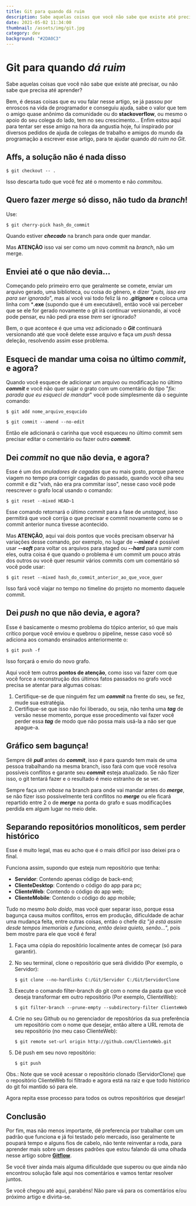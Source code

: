 ```yaml
---
title: Git para quando dá ruim
description: Sabe aquelas coisas que você não sabe que existe até precisar, ou não sabe que precisa até aprender?
date: 2021-05-02 11:34:00
thumbnail: /assets/img/git.jpg
category: dev
background: "#2DA0C3"
---
```

<!--StartFragment-->

# Git para quando *dá ruim*

Sabe aquelas coisas que você não sabe que existe até precisar, ou não sabe que precisa até aprender?

Bem, é dessas coisas que eu vou falar nesse artigo, se já passou por enroscos na vida de programador e conseguiu ajuda, sabe o valor que tem o amigo quase anônimo da comunidade ou do **stackoverflow**, ou mesmo o apoio do seu colega do lado, tem no seu crescimento… Enfim estou aqui para tentar ser esse amigo na hora da angustia hoje, fui inspirado por diversos pedidos de ajuda de colegas de trabalho e amigos do mundo da programação a escrever esse artigo, para te ajudar quando *dá ruim no Git*.

## Affs, a solução não é nada disso

```shell
$ git checkout -- .
```

Isso descarta tudo que você fez até o momento e não *commitou*.

## Quero fazer *merge* só disso, não tudo da *branch*!

Use:

```shell
$ git cherry-pick hash_do_commit
```

Quando estiver ***checado*** na branch para onde quer mandar.

Mas **ATENÇÃO** isso vai ser como um novo commit na *branch*, não um merge.

## Enviei até o que não devia…

Começando pelo primeiro erro que geralmente se comete, enviar um arquivo gerado, uma biblioteca, ou coisa do gênero, e dizer "*puts, isso era para ser ignorado*", mas aí você vai todo feliz lá no ***.gitignore*** e coloca uma linha com ***.exe** (supondo que é um executável), então você vai perceber que se ele for gerado novamente o git irá continuar versionando, aí você pode pensar, eu não pedi pra esse *trem* ser ignorado?

Bem, o que acontece é que uma vez adicionado o ***Git*** continuará versionando até que você delete esse arquivo e faça um *push* dessa deleção, resolvendo assim esse problema.

## Esqueci de mandar uma coisa no último *commit*, e agora?

Quando você esquece de adicionar um arquivo ou modificação no último ***commit*** e você não quer sujar o grato com um comentário do tipo "*fix: parada que eu esqueci de mandar*" você pode simplesmente dá o seguinte comando:

```shell
$ git add nome_arquivo_esqucido
```

```shell
$ git commit --amend --no-edit
```

Então ele adicionará o carinha que você esqueceu no último commit sem precisar editar o comentário ou fazer outro ***commit***.

## Dei *commit* no que não devia, e agora? 

Esse é um dos *anuladores de cagadas* que eu mais gosto, porque parece viagem no tempo pra corrigir cagadas do passado, quando você olha seu commit e diz "vixh, não era pra commitar isso", nesse caso você pode reescrever o grafo local usando o comando:

```shell
$ git reset --mixed HEAD~1
```

Esse comando retornará o último commit para a fase de *unstaged*, isso permitirá que você corrija o que precisar e commit novamente como se o commit anterior nunca tivesse acontecido.

Mas **ATENÇÃO**, aqui vai dois pontos que vocês precisam observar há variações desse comando, por exemplo, no lugar de ***--mixed*** é possível usar ***--soft*** para voltar os arquivos para staged ou ***--hard*** para sumir com eles, outra coisa é que quando o problema é um commit um pouco atrás dos outros ou você quer resumir vários commits com um comentário só você pode usar:

```shell
$ git reset --mixed hash_do_commit_anterior_ao_que_voce_quer
```

Isso fará você viajar no tempo no timeline do projeto no momento daquele commit.

## Dei *push* no que não devia, e agora?

Esse é basicamente o mesmo problema do tópico anterior, só que mais crítico porque você enviou e quebrou o pipeline, nesse caso você só adiciona aos comando ensinados anteriormente o:

```shell
$ git push -f
```

Isso forçará o envio do novo grafo. 

Aqui você tem outros **pontos de atenção**, como isso vai fazer com que você force a reconstrução dos últimos fatos passados no grafo você precisa se atentar para algumas coisas:

1. Certifique-se de que ninguém fez um ***commit*** na frente do seu, se fez, mude sua estratégia.
2. Certifique-se que isso não foi liberado, ou seja, não tenha uma ***tag*** de versão nesse momento, porque esse procedimento vai fazer você perder essa ***tag*** de modo que não possa mais usá-la a não ser que apague-a.

## Gráfico sem bagunça!

Sempre dê ***pull*** antes do ***commit***, isso é para quando tem mais de uma pessoa trabalhando na mesma branch, isso fará com que você resolva possíveis conflitos e garante seu ***commit*** esteja atualizado. Se não fizer isso, o git tentará fazer e o resultado é meio estranho de se ver.

Sempre faça um *rebase* na branch para onde vai mandar antes do ***merge***, se não fizer isso possivelmente terá conflitos no ***merge*** ou ele ficará repartido entre 2 o de ***merge*** na ponta do grafo e suas modificações perdida em algum lugar no meio dele.

## Separando repositórios monolíticos, sem perder histórico 

Esse é muito legal, mas eu acho que é o mais difícil por isso deixei pra o final. 

Funciona assim, supondo que esteja num repositório que tenha: 

- **Servidor**: Contendo apenas código de back-end;
- **ClienteDesktop**: Contendo o código do app para pc;
- **ClienteWeb**: Contendo o código do app web; 
- **ClienteMobile**: Contendo o código do app mobile; 

Tudo no mesmo *bolo doido*, mas você quer separar isso, porque essa bagunça causa muitos conflitos, erros em produção, dificuldade de achar uma mudança feita, entre outras coisas, então o chefe diz "*já está assim desde tempos imemoriais e funciona, então deixa quieto, senão...*", pois bem mostre para ele que você é fera!

1. Faça uma cópia do repositório localmente antes de começar (só para garantir).

2. No seu terminal, clone o repositório que será dividido (Por exemplo, o Servidor): 

   ```shell
   $ git clone --no-hardlinks C:/Git/Servidor C:/Git/ServidorClone
   ```

3. Execute o comando filter-branch do git com o nome da pasta que você deseja transformar em outro repositório (Por exemplo, ClienteWeb): 

   ```shell
   $ git filter-branch --prune-empty --subdirectory-filter ClienteWeb
   ```

4. Crie no seu Github ou no gerenciador de reposítórios da sua preferência um repositório com o nome que desejar, então altere a URL remota de seu repositório (no meu caso ClienteWeb): 

   ```shell
   $ git remote set-url origin http://github.com/ClienteWeb.git
   ```

5. Dê push em seu novo repositório: 

   ```shell
   $ git push
   ```

Obs.: Note que se você acessar o repositório clonado (ServidorClone) que o repositório ClienteWeb foi filtrado e agora está na raiz e que todo histórico do git foi mantido só para ele.

Agora repita esse processo para todos os outros repositórios que desejar!

## Conclusão

Por fim, mas não menos importante, dê preferencia por trabalhar com um padrão que funciona e já foi testado pelo mercado, isso geralmente te poupará tempo e alguns fios de cabelo, não tente reinventar a roda, para aprender mais sobre um desses padrões que estou falando dá uma olhada nesse artigo sobre [**Gitflow**](http://missaodevops.com.br/docs/scm_efetivo.html).

Se você tiver ainda mais alguma dificuldade que superou ou que ainda não encontrou solução fale aqui nos comentários e vamos tentar resolver juntos.

Se você chegou até aqui, parabéns! Não pare vá para os comentários e/ou próximo artigo e divirta-se.
